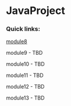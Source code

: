 # JavaProject

### Quick links:

[module8](JavaProject/blob/main/src/main/java/module8/GraphicShapeTest.java)

module9 - TBD

module10 - TBD

module11 - TBD

module12 - TBD

module13 - TBD